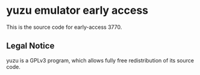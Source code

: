 yuzu emulator early access
=============

This is the source code for early-access 3770.

## Legal Notice

yuzu is a GPLv3 program, which allows fully free redistribution of its source code.